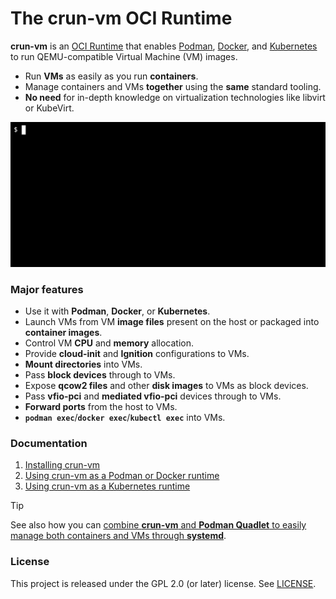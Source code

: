 # The crun-vm OCI Runtime

**crun-vm** is an [OCI Runtime] that enables [Podman], [Docker], and
[Kubernetes] to run QEMU-compatible Virtual Machine (VM) images.

- Run **VMs** as easily as you run **containers**.
- Manage containers and VMs **together** using the **same** standard tooling.
- **No need** for in-depth knowledge on virtualization technologies like libvirt
  or KubeVirt.

<p align="center">
  <img src="docs/example.gif" width="680" />
</p>

### Major features

  - Use it with **Podman**, **Docker**, or **Kubernetes**.
  - Launch VMs from VM **image files** present on the host or packaged into
    **container images**.
  - Control VM **CPU** and **memory** allocation.
  - Provide **cloud-init** and **Ignition** configurations to VMs.
  - **Mount directories** into VMs.
  - Pass **block devices** through to VMs.
  - Expose **qcow2 files** and other **disk images** to VMs as block devices.
  - Pass **vfio-pci** and **mediated vfio-pci** devices through to VMs.
  - **Forward ports** from the host to VMs.
  - **`podman exec`**/**`docker exec`**/**`kubectl exec`** into VMs.

### Documentation

  1. [Installing crun-vm](docs/1-installing.md)
  2. [Using crun-vm as a Podman or Docker runtime](docs/2-podman-docker.md)
  3. [Using crun-vm as a Kubernetes runtime](docs/3-kubernetes.md)

> [!TIP]
> See also how you can [combine **crun-vm** and **Podman Quadlet** to easily
> manage both containers and VMs through **systemd**](/examples/quadlet).

### License

This project is released under the GPL 2.0 (or later) license. See
[LICENSE](LICENSE).

[Docker]: https://www.docker.com/
[Kubernetes]: https://kubernetes.io/
[Podman]: https://podman.io/
[OCI Runtime]: https://github.com/opencontainers/runtime-spec/blob/v1.1.0/spec.md
